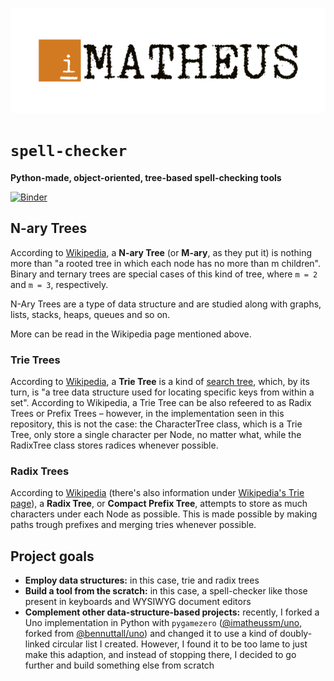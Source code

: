 <p align="center"><img src="./igor-matheus.png"></img></p>

# `spell-checker`

**Python-made, object-oriented, tree-based spell-checking tools** 

[![Binder](https://mybinder.org/badge_logo.svg)](https://mybinder.org/v2/gh/imatheussm/spell-checker/master?filepath=spell_checker.ipynb)

## N-ary Trees

According to [Wikipedia](https://en.wikipedia.org/wiki/M-ary_tree), a **N-ary Tree** (or **M-ary**, as they put it) is nothing more than "a rooted tree in which each node has no more than m children". Binary and ternary trees are special cases of this kind of tree, where `m = 2` and `m = 3`, respectively.

N-Ary Trees are a type of data structure and are studied along with graphs, lists, stacks, heaps, queues and so on.

More can be read in the Wikipedia page mentioned above.

### Trie Trees

According to [Wikipedia](https://en.wikipedia.org/wiki/Trie), a **Trie Tree** is a kind of [search tree](https://en.wikipedia.org/wiki/Search_tree), which, by its turn, is "a tree data structure used for locating specific keys from within a set". According to Wikipedia, a Trie Tree can be also refeered to as Radix Trees or Prefix Trees – however, in the implementation seen in this repository, this is not the case: the CharacterTree class, which is a Trie Tree, only store a single character per Node, no matter what, while the RadixTree class stores radices whenever possible.

### Radix Trees

According to [Wikipedia](https://en.wikipedia.org/wiki/Radix_tree) (there's also information under [Wikipedia's Trie page](https://en.wikipedia.org/wiki/Trie)), a **Radix Tree**, or **Compact Prefix Tree**, attempts to store as much characters under each Node as possible. This is made possible by making paths trough prefixes and merging tries whenever possible.

## Project goals

- **Employ data structures:** in this case, trie and radix trees
- **Build a tool from the scratch:** in this case, a spell-checker like those present in keyboards and WYSIWYG document editors
- **Complement other data-structure-based projects:** recently, I forked a Uno implementation in Python with `pygamezero` ([@imatheussm/uno](https://github.com/imatheussm/uno), forked from [@bennuttall/uno](https://github.com/bennuttall/uno)) and changed it to use a kind of doubly-linked circular list I created. However, I found it to be too lame to just make this adaption, and instead of stopping there, I decided to go further and build something else from scratch
